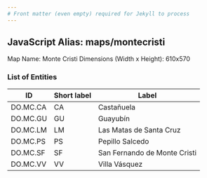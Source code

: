 ```yaml
---
# Front matter (even empty) required for Jekyll to process
---
```


## JavaScript Alias: maps/montecristi

Map Name: Monte Cristi
Dimensions (Width x Height): 610x570





### List of Entities

ID | Short label | Label
---|---|---|
DO.MC.CA|CA|Castañuela
DO.MC.GU|GU|Guayubín
DO.MC.LM|LM|Las Matas de Santa Cruz
DO.MC.PS|PS|Pepillo Salcedo
DO.MC.SF|SF|San Fernando de Monte Cristi
DO.MC.VV|VV|Villa Vásquez